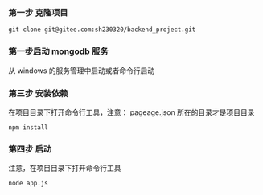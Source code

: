 ### 第一步 克隆项目

```shell
git clone git@gitee.com:sh230320/backend_project.git
```

### 第一步启动 mongodb 服务

从 windows 的服务管理中启动或者命令行启动

### 第三步 安装依赖

在项目目录下打开命令行工具，注意： pageage.json 所在的目录才是项目目录

```shell
npm install
```

### 第四步 启动

注意，在项目目录下打开命令行工具

```shell
node app.js
```

